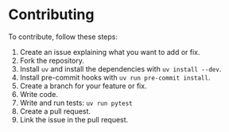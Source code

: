 # Contributing

To contribute, follow these steps:

1. Create an issue explaining what you want to add or fix.
2. Fork the repository.
3. Install `uv` and install the dependencies with `uv install --dev`.
4. Install pre-commit hooks with `uv run pre-commit install`.
5. Create a branch for your feature or fix.
6. Write code.
7. Write and run tests: `uv run pytest`
8. Create a pull request.
9. Link the issue in the pull request.
